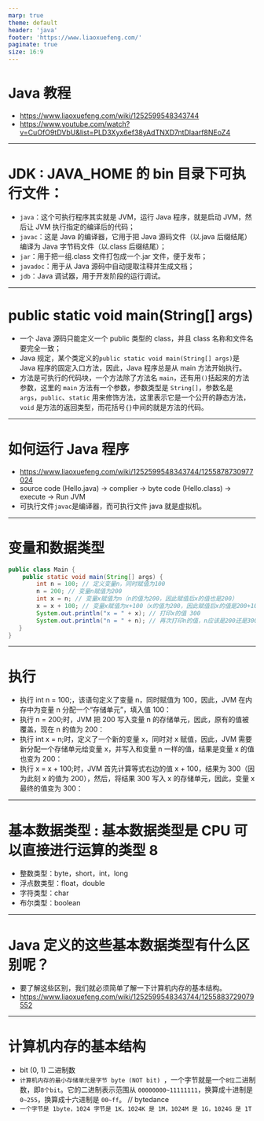 ```yaml
---
marp: true
theme: default
header: 'java'
footer: 'https://www.liaoxuefeng.com/'
paginate: true
size: 16:9
---
```


# Java 教程

- https://www.liaoxuefeng.com/wiki/1252599548343744
- https://www.youtube.com/watch?v=CuOfO9tDVbU&list=PLD3Xyx6ef38yAdTNXD7ntDlaarf8NEoZ4

---

# JDK : JAVA_HOME 的 bin 目录下可执行文件：

- `java`：这个可执行程序其实就是 JVM，运行 Java 程序，就是启动 JVM，然后让 JVM 执行指定的编译后的代码；
- `javac`：这是 Java 的编译器，它用于把 Java 源码文件（以.java 后缀结尾）编译为 Java 字节码文件（以.class 后缀结尾）；
- `jar`：用于把一组.class 文件打包成一个.jar 文件，便于发布；
- `javadoc`：用于从 Java 源码中自动提取注释并生成文档；
- `jdb`：Java 调试器，用于开发阶段的运行调试。

---

# public static void main(String[] args)

- 一个 Java 源码只能定义一个 public 类型的 class，并且 class 名称和文件名要完全一致；
- Java 规定，某个类定义的`public static void main(String[] args)`是 Java 程序的固定入口方法，因此，Java 程序总是从 main 方法开始执行。
- 方法是可执行的代码块，一个方法除了方法名 `main`，还有用`()`括起来的方法参数，这里的 `main` 方法有一个参数，参数类型是 `String[]`，参数名是 `args`，`public`、`static` 用来修饰方法，这里表示它是一个公开的静态方法，`void` 是方法的返回类型，而花括号`{}`中间的就是方法的代码。

---

# 如何运行 Java 程序

- https://www.liaoxuefeng.com/wiki/1252599548343744/1255878730977024
- source code (Hello.java) -> complier -> byte code (Hello.class) -> execute -> Run JVM
- 可执行文件`javac`是编译器，而可执行文件 java 就是虚拟机。

---

# 变量和数据类型

```java
public class Main {
    public static void main(String[] args) {
        int n = 100; // 定义变量n，同时赋值为100
        n = 200; // 变量n赋值为200
        int x = n; // 变量x赋值为n（n的值为200，因此赋值后x的值也是200）
        x = x + 100; // 变量x赋值为x+100（x的值为200，因此赋值后x的值是200+100=300）
        System.out.println("x = " + x); // 打印x的值 300
        System.out.println("n = " + n); // 再次打印n的值，n应该是200还是300？ 200
   }
}

```

---

# 执行

- 执行 int n = 100;，该语句定义了变量 n，同时赋值为 100，因此，JVM 在内存中为变量 n 分配一个“存储单元”，填入值 100：
- 执行 n = 200;时，JVM 把 200 写入变量 n 的存储单元，因此，原有的值被覆盖，现在 n 的值为 200：
- 执行 int x = n;时，定义了一个新的变量 x，同时对 x 赋值，因此，JVM 需要新分配一个存储单元给变量 x，并写入和变量 n 一样的值，结果是变量 x 的值也变为 200：
- 执行 x = x + 100;时，JVM 首先计算等式右边的值 x + 100，结果为 300（因为此刻 x 的值为 200），然后，将结果 300 写入 x 的存储单元，因此，变量 x 最终的值变为 300：

---

# 基本数据类型 : 基本数据类型是 CPU 可以直接进行运算的类型 8

- 整数类型：byte，short，int，long
- 浮点数类型：float，double
- 字符类型：char
- 布尔类型：boolean

---

# Java 定义的这些基本数据类型有什么区别呢？

- 要了解这些区别，我们就必须简单了解一下计算机内存的基本结构。
- https://www.liaoxuefeng.com/wiki/1252599548343744/1255883729079552

---

# 计算机内存的基本结构

- bit (0, 1) 二进制数
- `计算机内存的最小存储单元是字节 byte (NOT bit) `，一个字节就是一个`8位`二进制数，即`8个bit`。它的二进制表示范围从 `00000000~11111111`，换算成十进制是 `0~255`，换算成十六进制是 `00~ff`。 // bytedance
- `一个字节是 1byte，1024 字节是 1K，1024K 是 1M，1024M 是 1G，1024G 是 1T`

